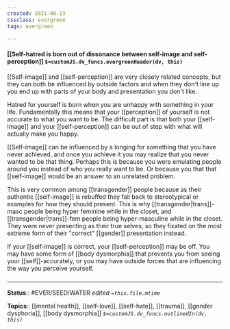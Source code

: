 ```yaml
---
created: 2021-06-13
cssclass: evergreen
tags: evergreen

---
```


#### [[Self-hatred is born out of dissonance between self-image and self-perception]] `$=customJS.dv_funcs.evergreenHeader(dv, this)`

[[Self-image]] and [[self-perception]] are very closely related concepts, but they can both be influenced by outside factors and when they don't line up you end up with parts of your body and presentation you don't like.

Hatred for yourself is born when you are unhappy with something in your life. Fundamentally this means that your [[perception]] of yourself is not accurate to what you want to be. The difficult part is that both your [[self-image]] and your [[self-perception]] can be out of step with what will actually make you happy. 

[[Self-image]] can be influenced by a longing for something that you have never achieved, and once you achieve it you may realize that you never wanted to be that thing. Perhaps this is because you were emulating people around you instead of who you really want to be. Or because you that that [[self-image]] would be an answer to an unrelated problem.

This is very common among [[transgender]] people because as their authentic [[self-image]] is rebuffed they fall back to stereotypical or examples for how they should present. This is why [[transgender|trans]]-masc people being hyper feminine while in the closet, and [[transgender|trans]]-fem people being hyper-masculine while in the closet. They were never presenting as their true selves, so they fixated on the most extreme form of their "correct" [[gender]] presentation instead.

If your [[self-image]] is correct, your [[self-perception]] may be off. You may have some form of [[body dysmorphia]] that prevents you from seeing your [[self]]-accurately, or you may have outside forces that are influencing the way you  perceive yourself.


### <hr class="footnote"/>

**Status**:: #EVER/SEED/WATER 
*edited `=this.file.mtime`*

**Topics**:: [[mental health]], [[self-love]], [[self-hate]], [[trauma]], [[gender dysphoria]], [[body dysmorphia]]
*`$=customJS.dv_funcs.outlinedIn(dv, this)`*



